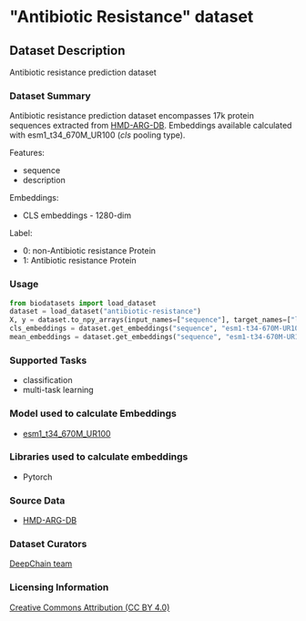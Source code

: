# "Antibiotic Resistance" dataset


## Dataset Description
Antibiotic resistance prediction  dataset

### Dataset Summary

  Antibiotic resistance prediction dataset encompasses 17k protein sequences extracted from [HMD-ARG-DB](http://www.cbrc.kaust.edu.sa/HMDARG/dataset). Embeddings available calculated with esm1_t34_670M_UR100 (_cls_ pooling type).

Features:
 - sequence
 - description


Embeddings:
 - CLS embeddings - 1280-dim

Label:

  - 0: non-Antibiotic resistance Protein
  - 1: Antibiotic resistance Protein

### Usage
```python
from biodatasets import load_dataset
dataset = load_dataset("antibiotic-resistance")
X, y = dataset.to_npy_arrays(input_names=["sequence"], target_names=["label"])
cls_embeddings = dataset.get_embeddings("sequence", "esm1-t34-670M-UR100", "cls")
mean_embeddings = dataset.get_embeddings("sequence", "esm1-t34-670M-UR100", "mean")
```

### Supported Tasks
 - classification
 - multi-task learning


### Model used to calculate Embeddings
 - [esm1_t34_670M_UR100](https://pypi.org/project/bio-transformers/)

### Libraries used to calculate embeddings
 - Pytorch


### Source Data

 - [HMD-ARG-DB](http://www.cbrc.kaust.edu.sa/HMDARG/dataset.html)



### Dataset Curators

[DeepChain team](https://deepchain.bio/)

### Licensing Information
[Creative Commons Attribution (CC BY 4.0)]((https://www.uniprot.org/help/license))

